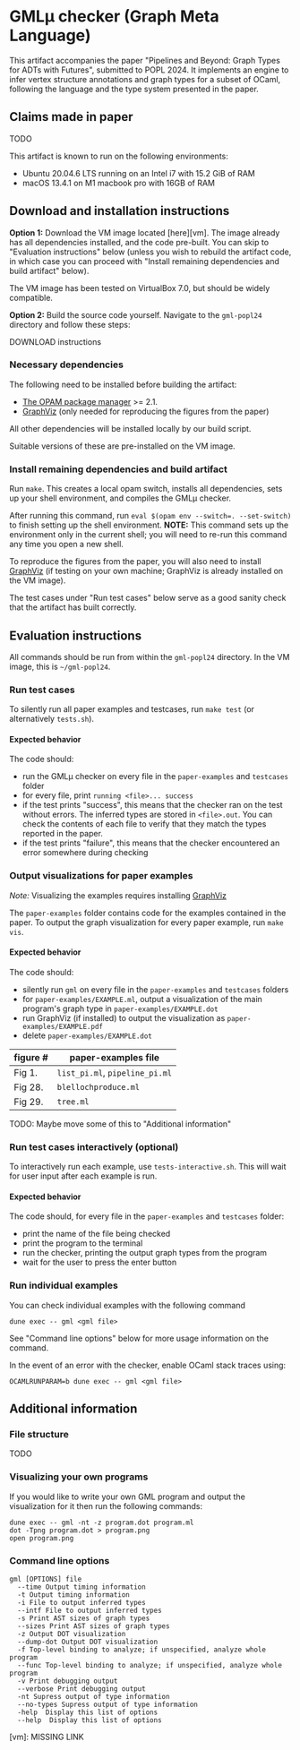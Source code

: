 # GMLμ checker (Graph Meta Language)

This artifact accompanies the paper "Pipelines and Beyond: Graph Types for ADTs
with Futures", submitted to POPL 2024.  It implements an engine to infer vertex
structure annotations and graph types for a subset of OCaml, following the
language and the type system presented in the paper.

## Claims made in paper

TODO

This artifact is known to run on the following environments:

- Ubuntu 20.04.6 LTS running on an Intel i7 with 15.2 GiB of RAM
- macOS 13.4.1 on M1 macbook pro with 16GB of RAM

## Download and installation instructions

**Option 1:** Download the VM image located [here][vm]. The image already has
all dependencies installed, and the code pre-built. You can skip to "Evaluation
instructions" below (unless you wish to rebuild the artifact code, in which case
you can proceed with "Install remaining dependencies and build artifact" below).

The VM image has been tested on VirtualBox 7.0, but should be widely compatible.

**Option 2:** Build the source code yourself. Navigate to the `gml-popl24`
directory and follow these steps:

DOWNLOAD instructions

### Necessary dependencies

The following need to be installed before building the artifact:

* [The OPAM package manager][opam] >= 2.1.
* [GraphViz][graphviz] (only needed for reproducing the figures from the paper)

All other dependencies will be installed locally by our build script.

Suitable versions of these are pre-installed on the VM image.

### Install remaining dependencies and build artifact

Run `make`.  This creates a local opam switch, installs all dependencies, sets
up your shell environment, and compiles the GMLμ checker.

After running this command, run `eval $(opam env --switch=. --set-switch)` to
finish setting up the shell environment.
**NOTE:** This command sets up the environment only in the current shell;
you will need to re-run this command any time you open a new shell.

To reproduce the figures from the paper, you will also need to install
[GraphViz][graphviz] (if testing on your own machine; GraphViz is already
installed on the VM image).

The test cases under "Run test cases" below serve as a good sanity check that
the artifact has built correctly.

## Evaluation instructions

All commands should be run from within the `gml-popl24` directory.
In the VM image, this is `~/gml-popl24`.

### Run test cases

To silently run all paper examples and testcases, run `make test`
(or alternatively `tests.sh`).

#### Expected behavior

The code should:
 - run the GMLμ checker on every file in the `paper-examples` and `testcases` folder
 - for every file, print `running <file>... success`
 - if the test prints "success", this means that the checker ran on the test
   without errors. The inferred types are stored in `<file>.out`. You can check
   the contents of each file to verify that they match the types reported in the
   paper.
 - if the test prints "failure", this means that the checker encountered an error somewhere during checking

### Output visualizations for paper examples

*Note:* Visualizing the examples requires installing [GraphViz][graphviz]

The `paper-examples` folder contains code for the examples contained in the
paper. To output the graph visualization for every paper example,
run `make vis`.

#### Expected behavior

The code should:
 - silently run `gml` on every file in the `paper-examples` and `testcases` folders
 - for `paper-examples/EXAMPLE.ml`, output a visualization of the main program's
   graph type in `paper-examples/EXAMPLE.dot`
 - run GraphViz (if installed) to output the visualization as
   `paper-examples/EXAMPLE.pdf`
 - delete `paper-examples/EXAMPLE.dot`

| figure # | paper-examples file            |
|----------|--------------------------------|
| Fig 1.   | `list_pi.ml`, `pipeline_pi.ml` |
| Fig 28.  | `blellochproduce.ml`           |
| Fig 29.  | `tree.ml`                      |

TODO: Maybe move some of this to "Additional information"

### Run test cases interactively (optional)

To interactively run each example, use `tests-interactive.sh`.
This will wait for user input after each example is run.

#### Expected behavior

The code should, for every file in the `paper-examples` and `testcases` folder:
  - print the name of the file being checked
  - print the program to the terminal
  - run the checker, printing the output graph types from the program
  - wait for the user to press the enter button

### Run individual examples

You can check individual examples with the following command
```
dune exec -- gml <gml file>
```

See "Command line options" below for more usage information on the command.

In the event of an error with the checker, enable OCaml stack traces using:
```
OCAMLRUNPARAM=b dune exec -- gml <gml file>
```
## Additional information

### File structure

TODO

### Visualizing your own programs

If you would like to write your own GML program and output the visualization for it then run the following commands:
```
dune exec -- gml -nt -z program.dot program.ml
dot -Tpng program.dot > program.png
open program.png
```

### Command line options

```
gml [OPTIONS] file
  --time Output timing information
  -t Output timing information
  -i File to output inferred types
  --intf File to output inferred types
  -s Print AST sizes of graph types
  --sizes Print AST sizes of graph types
  -z Output DOT visualization
  --dump-dot Output DOT visualization
  -f Top-level binding to analyze; if unspecified, analyze whole program
  --func Top-level binding to analyze; if unspecified, analyze whole program
  -v Print debugging output
  --verbose Print debugging output
  -nt Supress output of type information
  --no-types Supress output of type information
  -help  Display this list of options
  --help  Display this list of options
```

  [opam]: https://opam.ocaml.org/doc/install.html
  [graphviz]: https://graphviz.org/
  [vm]: MISSING LINK
